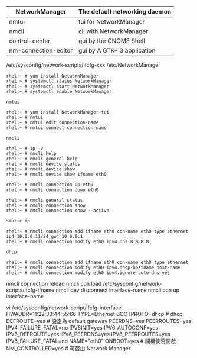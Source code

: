 
| NetworkManager		| The default networking daemon		|
| --------------------- | --------------------------------- |
| nmtui					| tui for NetworkManager			|
| nmcli					| cli with NetworkManager			|
| control-center		| gui by the GNOME Shell			|
| nm-connection-editor	| gui by A GTK+ 3 application		|

/etc/sysconfig/network-scripts/ifcfg-xxx
/etc/NetworkManage


	rhel:~ # yum install NetworkManager
	rhel:~ # systemctl status NetworkManager
	rhel:~ # systemctl start NetworkManager
	rhel:~ # systemctl enable NetworkManager


`nmtui`

	rhel:~ # yum install NetworkManager-tui
	rhel:~ # nmtui
	rhel:~ # nmtui edit connection-name
	rhel:~ # nmtui connect connection-name


`nmcli`

	rhel:~ # ip -V
	rhel:~ # nmcli help
	rhel:~ # nmcli general help
	rhel:~ # nmcli device status
	rhel:~ # nmcli device show
	rhel:~ # nmcli device show ifname eth0

	rhel:~ # nmcli connection up eth0
	rhel:~ # nmcli connection down eth0

	rhel:~ # nmcli general status
	rhel:~ # nmcli connection show
	rhel:~ # nmcli connection show --active


`static ip`

	rhel:~ # nmcli connection add ifname eth0 con-name eth0 type ethernet ip4 10.0.0.11/24 gw4 10.0.0.1
	rhel:~ # nmcli connection modify eth0 ipv4.dns 8.8.8.8


`dhcp`

	rhel:~ # nmcli connection add ifname eth0 con-name eth0 type ethernet
	rhel:~ # nmcli connection modify eth0 ipv4.dhcp-hostname host-name
	rhel:~ # nmcli connection modify eth0 ipv4.ignore-auto-dns yes



nmcli connection reload
nmcli con load /etc/sysconfig/network-scripts/ifcfg-ifname
nmcli dev disconnect interface-name
nmcli con up interface-name


vi /etc/sysconfig/network-script/ifcfg-interface
HWADDR=11:22:33:44:55:66
TYPE=Ethernet
BOOTPROTO=dhcp # dhcp
DEFROUTE=yes # 設定為 default gateway
PEERDNS=yes
PEERROUTES=yes
IPV4\_FAILURE_FATAL=no
IPV6INIT=yes
IPV6_AUTOCONF=yes
IPV6_DEFROUTE=yes
IPV6_PEERDNS=yes
IPV6_PEERROUTES=yes
IPV6\_FAILURE_FATAL=no
NAME="eth0"
ONBOOT=yes # 開機使否開啟
NM_CONTROLLED=yes # 可否由 Network Manager